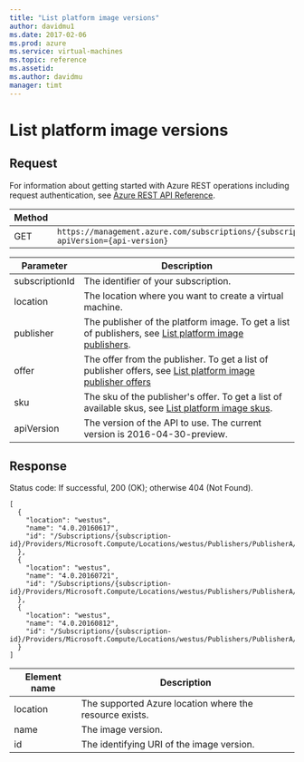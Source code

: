 ```yaml
---
title: "List platform image versions"
author: davidmu1
ms.date: 2017-02-06
ms.prod: azure
ms.service: virtual-machines
ms.topic: reference
ms.assetid:
ms.author: davidmu
manager: timt
---
```


# List platform image versions    
    
## Request    

For information about getting started with Azure REST operations including request authentication, see [Azure REST API Reference](../../../index.md).
   
| Method | Request URI |    
|--------|-------------|    
| GET | `https://management.azure.com/subscriptions/{subscriptionId}/providers/Microsoft.Compute/locations/{location}/publishers/{publisher}/artifacttypes/vmimage/offers/{offer}/skus/{sku}/versions?apiVersion={api-version}` |

| Parameter | Description |
| --------- | ----------- |
| subscriptionId | The identifier of your subscription. |
| location | The location where you want to create a virtual machine. |
| publisher | The publisher of the platform image. To get a list of publishers, see [List platform image publishers](platformimages-list-publishers.md). |
| offer | The offer from the publisher. To get a list of publisher offers, see [List platform image publisher offers](platformimages-list-publisher-offers.md) |
| sku | The sku of the publisher's offer. To get a list of available skus, see [List platform image skus](platformimages-list-publisher-offer-skus.md).
| apiVersion | The version of the API to use. The current version is 2016-04-30-preview. |
    
## Response    

Status code: If successful, 200 (OK); otherwise 404 (Not Found).    
    
```    
[
  {
    "location": "westus",
    "name": "4.0.20160617",
    "id": "/Subscriptions/{subscription-id}/Providers/Microsoft.Compute/Locations/westus/Publishers/PublisherA/ArtifactTypes/VMImage/Offers/OfferA/Skus/SkuA/Versions/4.0.20160617"
  },
  {
    "location": "westus",
    "name": "4.0.20160721",
    "id": "/Subscriptions/{subscription-id}/Providers/Microsoft.Compute/Locations/westus/Publishers/PublisherA/ArtifactTypes/VMImage/Offers/OfferA/Skus/SkuA/Versions/4.0.20160721"
  },
  {
    "location": "westus",
    "name": "4.0.20160812",
    "id": "/Subscriptions/{subscription-id}/Providers/Microsoft.Compute/Locations/westus/Publishers/PublisherA/ArtifactTypes/VMImage/Offers/OfferA/Skus/SkuA/Versions/4.0.20160812"
  }
]
```    
    
| Element name | Description |    
|--------------|-------------|  
| location | The supported Azure location where the resource exists. |   
| name | The image version. |    
| id | The identifying URI of the image version. |    